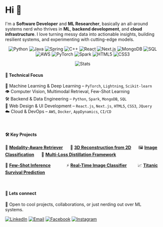 # Hi 👋

I'm a **Software Developer** and **ML Researcher**, basically an all-around systems nerd who thrives in **ML**, **backend development**, and **cloud infrastructure**. I love turning messy data into actionable insights, building resilient systems, and experimenting with cutting-edge models.


<div>

<div align="middle">
  
![Python](https://img.shields.io/badge/-Python-333?style=flat&logo=python)
![Java](https://img.shields.io/badge/Java-%23ED8B00.svg?logo=openjdk&logoColor=white&color=333)
![Spring](https://img.shields.io/badge/-Spring-333?style=flat&logo=spring)
![C++](https://img.shields.io/badge/-C++-333?style=flat&logo=c%2B%2B)
![React](https://img.shields.io/badge/-React-333?style=flat&logo=react)
![Next.js](https://img.shields.io/badge/-Next.js-333?style=flat&logo=next.js)
![MongoDB](https://img.shields.io/badge/-MongoDB-333?style=flat&logo=mongodb)
![SQL](https://img.shields.io/badge/-SQL-333?style=flat&logo=postgresql)
![AWS](https://img.shields.io/badge/-AWS-333?style=flat&logo=amazonaws)
![PyTorch](https://img.shields.io/badge/-PyTorch-333?style=flat&logo=pytorch)
![Spark](https://img.shields.io/badge/-Apache%20Spark-333?style=flat&logo=apachespark)
![HTML5](https://img.shields.io/badge/-HTML5-333?style=flat&logo=html5)
![CSS3](https://img.shields.io/badge/-CSS3-333?style=flat&logo=css3)

</div>

<div align="middle">
  
![Stats](https://github-readme-stats.vercel.app/api/top-langs/?username=ykamoji&layout=compact&langs_count=20&hide_title=true&show_icons=true&hide=Jupyter%20Notebook&theme=moltack)

</div>

</div>

#### 🔧 Technical Focus
🧠 Machine Learning & Deep Learning – `PyTorch`, `Lightning`, `Scikit-learn`<br/>
👁️ Computer Vision, Multimodal Retrieval, Few-Shot Learning<br/>
🛠️ Backend & Data Engineering – `Python`, `Spark`, `MongoDB`, `SQL`<br/>
🎨 Web Design & UI Development – `React.js`, `Next.js`, `HTML5`, `CSS3`, `JQuery`<br/>
☁️ Cloud & DevOps – `AWS`, `Docker`, `AppDynamics`, `CI/CD`

<br/>


#### 🛠️ Key Projects
🔎 [**Modality-Aware Retriever**](https://github.com/ykamoji/Modality-Aware-MLLM-Retriever)  &nbsp; &nbsp;&nbsp; 🧱 [**3D Reconstruction from 2D**](https://github.com/ykamoji/3d-reconstruction)  &nbsp; &nbsp;&nbsp;
🖼️ [**Image Classification**](https://github.com/ykamoji/decomp-vision-transformer-KD) &nbsp; &nbsp;&nbsp;  🎯 [**Multi-Loss Distillation Framework**](https://github.com/ykamoji/multi-loss-KD)   &nbsp; &nbsp;&nbsp; <br/><br/>
🤖 [**Few-Shot Inference**](https://github.com/ykamoji/few-shot-inference) &nbsp; &nbsp;&nbsp;&nbsp;&nbsp;&nbsp;&nbsp;&nbsp;&nbsp;&nbsp; ⚡ [**Real-Time Image Classifier**](https://github.com/ykamoji/pyspark-model-processing)  &nbsp; &nbsp;&nbsp;&nbsp;&nbsp;&nbsp; 📈 [**Titanic Survival Prediction**](https://github.com/ykamoji/titanic_survival_prediction)

<br/>

#### 🤝 Lets connect
💬 Open to cool projects, collaborations, or just nerding out over ML systems.

[![LinkedIn](https://img.shields.io/badge/LinkedIn-0077B5?style=for-the-badge&logo=linkedin&logoColor=white)](https://www.linkedin.com/in/yash-kamoji-51b23b118)
[![Email](https://img.shields.io/badge/-D14836?style=for-the-badge&logo=gmail&logoColor=white)](mailto:yashkamoji@yahoo.com)
[![Facebook](https://img.shields.io/badge/-1877F2?style=for-the-badge&logo=facebook&logoColor=white)](https://www.facebook.com/YOUR_FACEBOOK_USERNAME)
[![Instagram](https://img.shields.io/badge/-E4405F?style=for-the-badge&logo=instagram&logoColor=white)](https://www.instagram.com/y.kamoji007)

